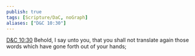 ```yaml
---
publish: true
tags: [Scripture/DaC, noGraph]
aliases: ["D&C 10:30"]
---
```

[D&C 10:30](https://churchofjesuschrist.org/study/scriptures/dc-testament/dc/10?lang=eng&id=p30#p30) Behold, I say unto you, that you shall not translate again those words which have gone forth out of your hands;
